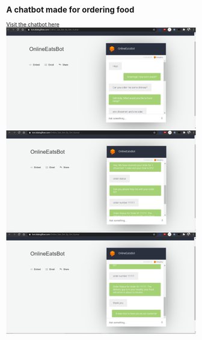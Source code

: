 ## A chatbot made for ordering food
[Visit the chatbot here](https://bot.dialogflow.com/Online_Eats_Bot_By_Om_Kumar)
![Screenshot](https://github.com/omkumar40/root/blob/master/Screenshot%20(722).png)
![Screenshot](https://github.com/omkumar40/root/blob/master/Screenshot%20(723).png)
![Screenshot](https://github.com/omkumar40/root/blob/master/Screenshot%20(724).png)
